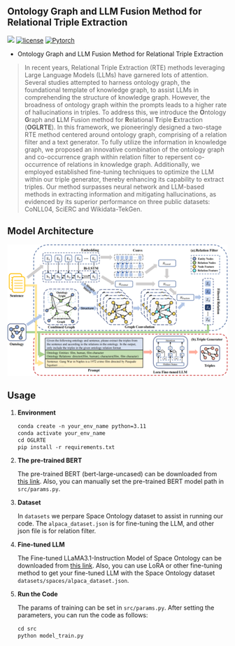 ## Ontology Graph and LLM Fusion Method for Relational Triple Extraction
![](https://img.shields.io/badge/version-1.0.1-blue)
[![license](https://img.shields.io/github/license/mashape/apistatus.svg?maxAge=2592000)](https://github.com/zjukg/KoPA/main/LICENSE)
[![Pytorch](https://img.shields.io/badge/PyTorch-%23EE4C2C.svg?e&logo=PyTorch&logoColor=white)](https://pytorch.org/)
- Ontology Graph and LLM Fusion Method for Relational Triple Extraction
> In recent years, Relational Triple Extraction (RTE) methods leveraging Large Language Models (LLMs) have garnered lots of attention. Several studies attempted to harness ontology graph, the foundational template of knowledge graph, to assist LLMs in comprehending the structure of knowledge graph. However, the broadness of ontology graph within the prompts leads to a higher rate of hallucinations in triples. To address this, we introduce the **O**ntology **G**raph and **L**LM Fusion method for **R**elational **T**riple **E**xtraction (**OGLRTE**). In this framework, we pioneeringly designed a two-stage RTE method centered around ontology graph, comprising of a relation filter and a text generator. To fully utilize the information in knowledge graph, we proposed an innovative combination of the ontology graph and co-occurrence graph within relation filter to repersent co-occurrence of relations in knowledge graph. Additionally, we employed established fine-tuning techniques to optimize the LLM within our triple generator, thereby enhancing its capability to extract triples. Our method surpasses neural network and LLM-based methods in extracting information and mitigating hallucinations, as evidenced by its superior performance on three public datasets: CoNLL04, SciERC and Wikidata-TekGen.

## Model Architecture
![Model_architecture](figure/method.png)

## Usage
1. **Environment**

    ```shell
    conda create -n your_env_name python=3.11
    conda activate your_env_name
    cd OGLRTE
    pip install -r requirements.txt
    ```

2. **The pre-trained BERT**

    The pre-trained BERT (bert-large-uncased) can be downloaded from [this link](https://huggingface.co/google-bert/bert-large-uncased). Also, you can manually set the pre-trained BERT model path in `src/params.py`.

3. **Dataset**

    In `datasets` we perpare Space Ontology dataset to assist in running our code. The `alpaca_dataset.json` is for fine-tuning the LLM, and other json file is for relation filter.

4. **Fine-tuned LLM**

    The Fine-tuned LLaMA3.1-Instruction Model of Space Ontology can be downloaded from [this link](https://drive.google.com/file/d/1MPxrqb0chK_HLA1SMFFBapDuYW6kBRV9/view?usp=drive_link). Also, you can use LoRA or other fine-tuning method to get your fine-tuned LLM with the Space Ontology dataset `datasets/spaces/alpaca_dataset.json`.

5. **Run the Code**

    The params of training can be set in `src/params.py`. After setting the parameters, you can run the code as follows:

    ```shell
    cd src
    python model_train.py
    ```